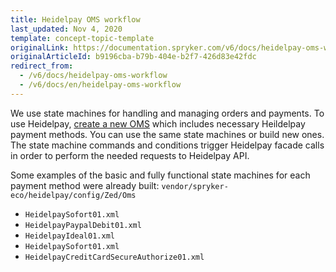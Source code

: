 ```yaml
---
title: Heidelpay OMS workflow
last_updated: Nov 4, 2020
template: concept-topic-template
originalLink: https://documentation.spryker.com/v6/docs/heidelpay-oms-workflow
originalArticleId: b9196cba-b79b-404e-b2f7-426d83e42fdc
redirect_from:
  - /v6/docs/heidelpay-oms-workflow
  - /v6/docs/en/heidelpay-oms-workflow
---
```


We use state machines for handling and managing orders and payments.
To use Heidelpay, [create a new OMS](/docs/scos/dev/back-end-development/data-manipulation/create-an-order-management-system-spryker-commerce-os.html) which includes necessary Heildelpay payment methods. You can use the same state machines or build new ones. The state machine commands and conditions trigger Heidelpay facade calls in order to perform the needed requests to Heidelpay API.

Some examples of the basic and fully functional state machines for each payment method were already built: `vendor/spryker-eco/heidelpay/config/Zed/Oms`

* `HeidelpaySofort01.xml`
* `HeidelpayPaypalDebit01.xml`
* `HeidelpayIdeal01.xml`
* `HeidelpaySofort01.xml`
* `HeidelpayCreditCardSecureAuthorize01.xml`
